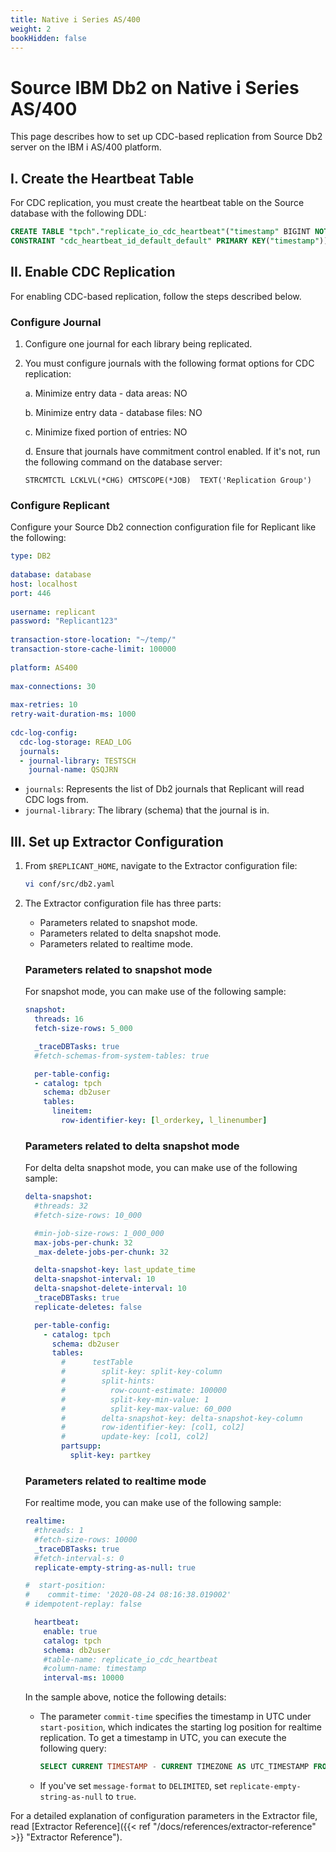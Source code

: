 ```yaml
---
title: Native i Series AS/400
weight: 2
bookHidden: false
---
```


# Source IBM Db2 on Native i Series AS/400

This page describes how to set up CDC-based replication from Source Db2 server on the IBM i AS/400 platform.

## I. Create the Heartbeat Table

For CDC replication, you must create the heartbeat table on the Source database with the following DDL:

```SQL
CREATE TABLE "tpch"."replicate_io_cdc_heartbeat"("timestamp" BIGINT NOT NULL, 
CONSTRAINT "cdc_heartbeat_id_default_default" PRIMARY KEY("timestamp"))
```

## II. Enable CDC Replication

For enabling CDC-based replication, follow the steps described below.

### Configure Journal

1. Configure one journal for each library being replicated.

2.  You must configure journals with the following format options for CDC replication:

    a. Minimize entry data - data areas: NO

    b. Minimize entry data - database files: NO

    c. Minimize fixed portion of entries: NO

    d. Ensure that journals have commitment control enabled. If it's not, run the following command on the database server:

      ```SH
      STRCMTCTL LCKLVL(*CHG) CMTSCOPE(*JOB)  TEXT('Replication Group')
      ```

### Configure Replicant

Configure your Source Db2 connection configuration file for Replicant like the following:

```YAML
type: DB2
 
database: database
host: localhost
port: 446
 
username: replicant
password: "Replicant123"
 
transaction-store-location: "~/temp/"
transaction-store-cache-limit: 100000
 
platform: AS400
 
max-connections: 30
 
max-retries: 10
retry-wait-duration-ms: 1000
 
cdc-log-config:
  cdc-log-storage: READ_LOG
  journals:
  - journal-library: TESTSCH
    journal-name: QSQJRN
```

- `journals`: Represents the list of Db2 journals that Replicant will read CDC logs from.
- `journal-library`: The library (schema) that the journal is in.

## III. Set up Extractor Configuration

1. From `$REPLICANT_HOME`, navigate to the Extractor configuration file:
   ```BASH
   vi conf/src/db2.yaml
   ```

2. The Extractor configuration file has three parts:

    - Parameters related to snapshot mode.
    - Parameters related to delta snapshot mode.
    - Parameters related to realtime mode.

    ### Parameters related to snapshot mode
    For snapshot mode, you can make use of the following sample:

    ```YAML
    snapshot:
      threads: 16
      fetch-size-rows: 5_000

      _traceDBTasks: true
      #fetch-schemas-from-system-tables: true

      per-table-config:
      - catalog: tpch
        schema: db2user
        tables:
          lineitem:
            row-identifier-key: [l_orderkey, l_linenumber]
    ```

    ### Parameters related to delta snapshot mode
    For delta delta snapshot mode, you can make use of the following sample:

    ```YAML
    delta-snapshot:
      #threads: 32
      #fetch-size-rows: 10_000

      #min-job-size-rows: 1_000_000
      max-jobs-per-chunk: 32
      _max-delete-jobs-per-chunk: 32

      delta-snapshot-key: last_update_time
      delta-snapshot-interval: 10
      delta-snapshot-delete-interval: 10
      _traceDBTasks: true
      replicate-deletes: false
    
      per-table-config:
        - catalog: tpch
          schema: db2user
          tables:
            #      testTable
            #        split-key: split-key-column
            #        split-hints:
            #          row-count-estimate: 100000 
            #          split-key-min-value: 1 
            #          split-key-max-value: 60_000
            #        delta-snapshot-key: delta-snapshot-key-column
            #        row-identifier-key: [col1, col2]
            #        update-key: [col1, col2]
            partsupp:
              split-key: partkey
    ```

    ### Parameters related to realtime mode
    For realtime mode, you can make use of the following sample:
    
    ```YAML
    realtime:
      #threads: 1
      #fetch-size-rows: 10000
      _traceDBTasks: true
      #fetch-interval-s: 0
      replicate-empty-string-as-null: true

    #  start-position:
    #    commit-time: '2020-08-24 08:16:38.019002'
    # idempotent-replay: false

      heartbeat:
        enable: true
        catalog: tpch
        schema: db2user
        #table-name: replicate_io_cdc_heartbeat
        #column-name: timestamp
        interval-ms: 10000
    ```

    In the sample above, notice the following details:
    
    - The parameter `commit-time` specifies the timestamp in UTC under `start-position`, which indicates the starting log position for realtime replication. To get a timestamp in UTC, you can execute the following query:

      ```SQL
      SELECT CURRENT TIMESTAMP - CURRENT TIMEZONE AS UTC_TIMESTAMP FROM SYSIBM.SYSDUMMY1
      ```
    - If you've set `message-format` to `DELIMITED`, set `replicate-empty-string-as-null` to `true`.

For a detailed explanation of configuration parameters in the Extractor file, read [Extractor Reference]({{< ref "/docs/references/extractor-reference" >}} "Extractor Reference").